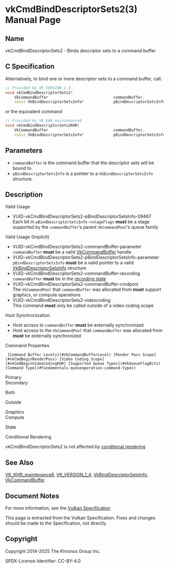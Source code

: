 # vkCmdBindDescriptorSets2(3) Manual Page

## Name

vkCmdBindDescriptorSets2 - Binds descriptor sets to a command buffer



## [](#_c_specification)C Specification

Alternatively, to bind one or more descriptor sets to a command buffer, call:

```c++
// Provided by VK_VERSION_1_4
void vkCmdBindDescriptorSets2(
    VkCommandBuffer                             commandBuffer,
    const VkBindDescriptorSetsInfo*             pBindDescriptorSetsInfo);
```

or the equivalent command

```c++
// Provided by VK_KHR_maintenance6
void vkCmdBindDescriptorSets2KHR(
    VkCommandBuffer                             commandBuffer,
    const VkBindDescriptorSetsInfo*             pBindDescriptorSetsInfo);
```

## [](#_parameters)Parameters

- `commandBuffer` is the command buffer that the descriptor sets will be bound to.
- `pBindDescriptorSetsInfo` is a pointer to a `VkBindDescriptorSetsInfo` structure.

## [](#_description)Description

Valid Usage

- [](#VUID-vkCmdBindDescriptorSets2-pBindDescriptorSetsInfo-09467)VUID-vkCmdBindDescriptorSets2-pBindDescriptorSetsInfo-09467  
  Each bit in `pBindDescriptorSetsInfo->stageFlags` **must** be a stage supported by the `commandBuffer`’s parent `VkCommandPool`’s queue family

Valid Usage (Implicit)

- [](#VUID-vkCmdBindDescriptorSets2-commandBuffer-parameter)VUID-vkCmdBindDescriptorSets2-commandBuffer-parameter  
  `commandBuffer` **must** be a valid [VkCommandBuffer](https://registry.khronos.org/vulkan/specs/latest/man/html/VkCommandBuffer.html) handle
- [](#VUID-vkCmdBindDescriptorSets2-pBindDescriptorSetsInfo-parameter)VUID-vkCmdBindDescriptorSets2-pBindDescriptorSetsInfo-parameter  
  `pBindDescriptorSetsInfo` **must** be a valid pointer to a valid [VkBindDescriptorSetsInfo](https://registry.khronos.org/vulkan/specs/latest/man/html/VkBindDescriptorSetsInfo.html) structure
- [](#VUID-vkCmdBindDescriptorSets2-commandBuffer-recording)VUID-vkCmdBindDescriptorSets2-commandBuffer-recording  
  `commandBuffer` **must** be in the [recording state](#commandbuffers-lifecycle)
- [](#VUID-vkCmdBindDescriptorSets2-commandBuffer-cmdpool)VUID-vkCmdBindDescriptorSets2-commandBuffer-cmdpool  
  The `VkCommandPool` that `commandBuffer` was allocated from **must** support graphics, or compute operations
- [](#VUID-vkCmdBindDescriptorSets2-videocoding)VUID-vkCmdBindDescriptorSets2-videocoding  
  This command **must** only be called outside of a video coding scope

Host Synchronization

- Host access to `commandBuffer` **must** be externally synchronized
- Host access to the `VkCommandPool` that `commandBuffer` was allocated from **must** be externally synchronized

Command Properties

     [Command Buffer Levels](#VkCommandBufferLevel) [Render Pass Scope](#vkCmdBeginRenderPass) [Video Coding Scope](#vkCmdBeginVideoCodingKHR) [Supported Queue Types](#VkQueueFlagBits) [Command Type](#fundamentals-queueoperation-command-types)

Primary  
Secondary

Both

Outside

Graphics  
Compute

State

Conditional Rendering

vkCmdBindDescriptorSets2 is not affected by [conditional rendering](#drawing-conditional-rendering)

## [](#_see_also)See Also

[VK\_KHR\_maintenance6](https://registry.khronos.org/vulkan/specs/latest/man/html/VK_KHR_maintenance6.html), [VK\_VERSION\_1\_4](https://registry.khronos.org/vulkan/specs/latest/man/html/VK_VERSION_1_4.html), [VkBindDescriptorSetsInfo](https://registry.khronos.org/vulkan/specs/latest/man/html/VkBindDescriptorSetsInfo.html), [VkCommandBuffer](https://registry.khronos.org/vulkan/specs/latest/man/html/VkCommandBuffer.html)

## [](#_document_notes)Document Notes

For more information, see the [Vulkan Specification](https://registry.khronos.org/vulkan/specs/latest/html/vkspec.html#vkCmdBindDescriptorSets2)

This page is extracted from the Vulkan Specification. Fixes and changes should be made to the Specification, not directly.

## [](#_copyright)Copyright

Copyright 2014-2025 The Khronos Group Inc.

SPDX-License-Identifier: CC-BY-4.0